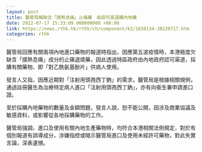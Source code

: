 ```yaml
---
layout: post
title: 醫管局稱缺含「撲熱息痛」止痛藥　由認可渠道購內地藥
date: 2022-07-17 15:33:09.000000000 +08:00
link: https://news.rthk.hk/rthk/ch/component/k2/1658134-20220717.htm
categories: rthk
---
```


醫管局回應有關兩項內地進口藥物的報道時指出，因應第五波疫情時，本港極度欠缺含「撲熱息痛」成分的止痛退燒藥，因此透過特區政府由內地政府認可渠道，採購有關藥物、即「對乙酰氨基酚片」供病人使用。

發言人又指，因應近期對「注射用頭孢西丁鈉」的需求，醫管局是根據相關規例，通過註冊醫生為治療特定病人進口「注射用頭孢西丁鈉」，亦有向衞生署申請進口證。

至於採購內地藥物的數量及金額問題，發言人說，恕不能公開，因涉及商業協議及敏感資料，或影響從各地採購藥物的工作。

醫管局強調，進口及使用有關內地生產藥物時，均符合本港相關法例規定，對於有個別報道有誤導成分，涉嫌指控或暗示醫管局進口及使用未經許可藥物，對此失實言論，深表遺憾。
